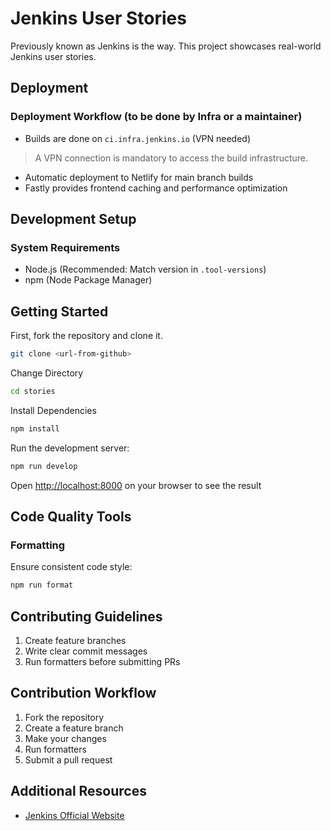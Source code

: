 # Jenkins User Stories

Previously known as Jenkins is the way. This project showcases real-world Jenkins user stories.

## Deployment

### Deployment Workflow (to be done by Infra or a maintainer)

* Builds are done on `ci.infra.jenkins.io` (VPN needed)
> A VPN connection is mandatory to access the build infrastructure.


- Automatic deployment to Netlify for main branch builds
- Fastly provides frontend caching and performance optimization

## Development Setup

### System Requirements

- Node.js (Recommended: Match version in `.tool-versions`)
- npm (Node Package Manager)

## Getting Started

First, fork the repository and clone it.

```bash
git clone <url-from-github>
```

Change Directory

```bash
cd stories
```

Install Dependencies

```bash
npm install
```

Run the development server:

```bash
npm run develop

```

Open [http://localhost:8000](http://localhost:8000) on your browser to see the result

## Code Quality Tools

### Formatting

Ensure consistent code style:

```bash
npm run format
```

## Contributing Guidelines

1. Create feature branches
2. Write clear commit messages
3. Run formatters before submitting PRs

## Contribution Workflow

1. Fork the repository
2. Create a feature branch
3. Make your changes
4. Run formatters
5. Submit a pull request

## Additional Resources

- [Jenkins Official Website](https://www.jenkins.io/)
